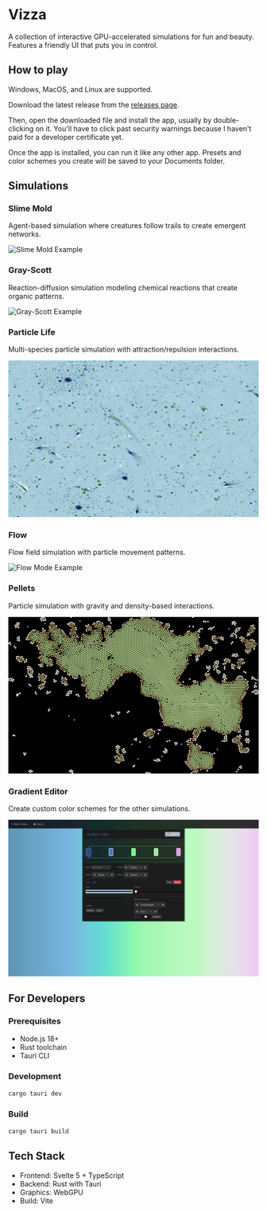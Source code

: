 # Vizza

A collection of interactive GPU-accelerated simulations for fun and beauty. Features a friendly UI that puts you in control.

## How to play

Windows, MacOS, and Linux are supported.

Download the latest release from the [releases page](https://github.com/Velfi/Vizza/releases).

Then, open the downloaded file and install the app, usually by double-clicking on it. You'll have to click past security warnings because I haven't paid for a developer certificate yet.

Once the app is installed, you can run it like any other app. Presets and color schemes you create will be saved to your Documents folder.

## Simulations

### Slime Mold

Agent-based simulation where creatures follow trails to create emergent networks.

![Slime Mold Example](example-slime-mold.png)

### Gray-Scott

Reaction-diffusion simulation modeling chemical reactions that create organic patterns.

![Gray-Scott Example](example-gray-scott.png)

### Particle Life

Multi-species particle simulation with attraction/repulsion interactions.

![Particle Life Example](example-particle-life.png)

### Flow

Flow field simulation with particle movement patterns.

![Flow Mode Example](example-flow-mode.png)

### Pellets

Particle simulation with gravity and density-based interactions.

![Pellets Example](example-pellets-mode.png)

### Gradient Editor

Create custom color schemes for the other simulations.

![Gradient Editor Example](example-gradient-editor.png)

## For Developers

### Prerequisites

- Node.js 18+
- Rust toolchain
- Tauri CLI

### Development

```bash
cargo tauri dev
```

### Build

```bash
cargo tauri build
```

## Tech Stack

- Frontend: Svelte 5 + TypeScript
- Backend: Rust with Tauri
- Graphics: WebGPU
- Build: Vite
